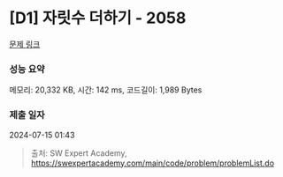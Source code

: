 # [D1] 자릿수 더하기 - 2058 

[문제 링크](https://swexpertacademy.com/main/code/problem/problemDetail.do?contestProbId=AV5QPRjqA10DFAUq) 

### 성능 요약

메모리: 20,332 KB, 시간: 142 ms, 코드길이: 1,989 Bytes

### 제출 일자

2024-07-15 01:43



> 출처: SW Expert Academy, https://swexpertacademy.com/main/code/problem/problemList.do
